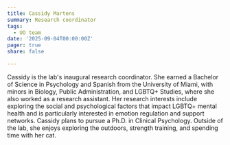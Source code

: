 ```yaml
---
title: Cassidy Martens
summary: Research coordinator
tags: 
  - UO team
date: '2025-09-04T00:00:00Z'
pager: true
share: false

---
```


Cassidy is the lab's inaugural research coordinator. She earned a Bachelor of Science in Psychology and Spanish from the University of Miami, with minors in Biology, Public Administration, and LGBTQ+ Studies, where she also worked as a research assistant. Her research interests include exploring the social and psychological factors that impact LGBTQ+ mental health and is particularly interested in emotion regulation and support networks. Cassidy plans to pursue a Ph.D. in Clinical Psychology. Outside of the lab, she enjoys exploring the outdoors, strength training, and spending time with her cat.